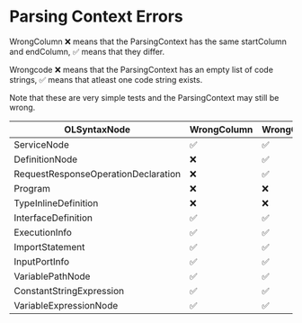 # Parsing Context Errors

WrongColumn :x: means that the ParsingContext has the same startColumn and endColumn, :white_check_mark: means that they differ.

Wrongcode :x: means that the ParsingContext has an empty list of code strings, :white_check_mark: means that atleast one code string exists.

Note that these are very simple tests and the ParsingContext may still be wrong.

| OLSyntaxNode | WrongColumn | WrongCode |
|--------------|-------------|-----------|
|ServiceNode|:white_check_mark:|:white_check_mark:|
|DefinitionNode|:x:|:white_check_mark:|
|RequestResponseOperationDeclaration|:x:|:white_check_mark:|
|Program|:x:|:x:|
|TypeInlineDefinition|:x:|:x:|
|InterfaceDefinition|:white_check_mark:|:white_check_mark:|
|ExecutionInfo|:white_check_mark:|:white_check_mark:|
|ImportStatement|:white_check_mark:|:white_check_mark:|
|InputPortInfo|:white_check_mark:|:white_check_mark:|
|VariablePathNode|:white_check_mark:|:white_check_mark:|
|ConstantStringExpression|:white_check_mark:|:white_check_mark:|
|VariableExpressionNode|:white_check_mark:|:white_check_mark:|
